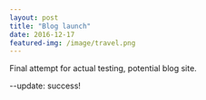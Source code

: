 ```yaml
---
layout: post
title: "Blog launch"
date: 2016-12-17
featured-img: /image/travel.png
---
```


Final attempt for actual testing, potential blog site.


--update: success!
